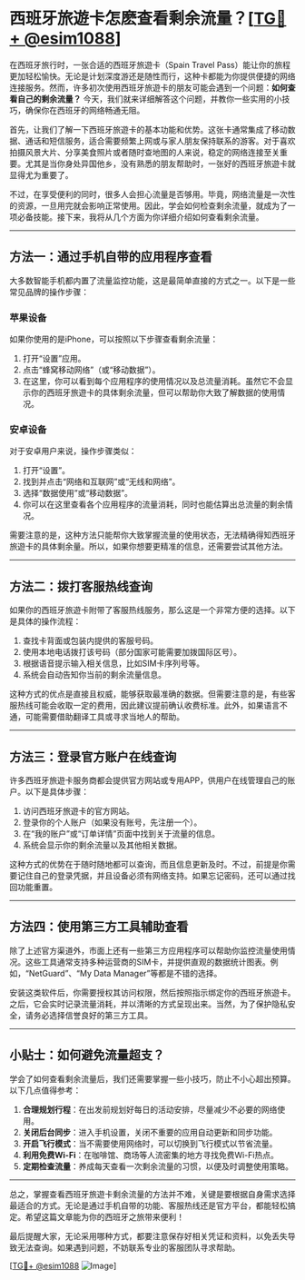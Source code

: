 # 西班牙旅遊卡怎麽查看剩余流量？[[TG💪+ @esim1088](https://t.me/s/esim1088)]

在西班牙旅行时，一张合适的西班牙旅遊卡（Spain Travel Pass）能让你的旅程更加轻松愉快。无论是计划深度游还是随性而行，这种卡都能为你提供便捷的网络连接服务。然而，许多初次使用西班牙旅遊卡的朋友可能会遇到一个问题：**如何查看自己的剩余流量？** 今天，我们就来详细解答这个问题，并教你一些实用的小技巧，确保你在西班牙的网络畅通无阻。

首先，让我们了解一下西班牙旅遊卡的基本功能和优势。这张卡通常集成了移动数据、通话和短信服务，适合需要频繁上网或与家人朋友保持联系的游客。对于喜欢拍摄风景大片、分享美食照片或者随时查地图的人来说，稳定的网络连接至关重要。尤其是当你身处异国他乡，没有熟悉的朋友帮助时，一张好的西班牙旅遊卡就显得尤为重要了。

不过，在享受便利的同时，很多人会担心流量是否够用。毕竟，网络流量是一次性的资源，一旦用完就会影响正常使用。因此，学会如何检查剩余流量，就成为了一项必备技能。接下来，我将从几个方面为你详细介绍如何查看剩余流量。

---

## 方法一：通过手机自带的应用程序查看

大多数智能手机都内置了流量监控功能，这是最简单直接的方式之一。以下是一些常见品牌的操作步骤：

### **苹果设备**
如果你使用的是iPhone，可以按照以下步骤查看剩余流量：
1. 打开“设置”应用。
2. 点击“蜂窝移动网络”（或“移动数据”）。
3. 在这里，你可以看到每个应用程序的使用情况以及总流量消耗。虽然它不会显示你的西班牙旅遊卡的具体剩余流量，但可以帮助你大致了解数据的使用情况。

### **安卓设备**
对于安卓用户来说，操作步骤类似：
1. 打开“设置”。
2. 找到并点击“网络和互联网”或“无线和网络”。
3. 选择“数据使用”或“移动数据”。
4. 你可以在这里查看各个应用程序的流量消耗，同时也能估算出总流量的剩余情况。

需要注意的是，这种方法只能帮你大致掌握流量的使用状态，无法精确得知西班牙旅遊卡的具体剩余量。所以，如果你想要更精准的信息，还需要尝试其他方法。

---

## 方法二：拨打客服热线查询

如果你的西班牙旅遊卡附带了客服热线服务，那么这是一个非常方便的选择。以下是具体的操作流程：

1. 查找卡背面或包装内提供的客服号码。
2. 使用本地电话拨打该号码（部分国家可能需要加拨国际区号）。
3. 根据语音提示输入相关信息，比如SIM卡序列号等。
4. 系统会自动告知你当前的剩余流量信息。

这种方式的优点是直接且权威，能够获取最准确的数据。但需要注意的是，有些客服热线可能会收取一定的费用，因此建议提前确认收费标准。此外，如果语言不通，可能需要借助翻译工具或寻求当地人的帮助。

---

## 方法三：登录官方账户在线查询

许多西班牙旅遊卡服务商都会提供官方网站或专用APP，供用户在线管理自己的账户。以下是具体步骤：

1. 访问西班牙旅遊卡的官方网站。
2. 登录你的个人账户（如果没有账号，先注册一个）。
3. 在“我的账户”或“订单详情”页面中找到关于流量的信息。
4. 系统会显示你的剩余流量以及其他相关数据。

这种方式的优势在于随时随地都可以查询，而且信息更新及时。不过，前提是你需要记住自己的登录凭据，并且设备必须有网络支持。如果忘记密码，还可以通过找回功能重置。

---

## 方法四：使用第三方工具辅助查看

除了上述官方渠道外，市面上还有一些第三方应用程序可以帮助你监控流量使用情况。这些工具通常支持多种运营商的SIM卡，并提供直观的数据统计图表。例如，“NetGuard”、“My Data Manager”等都是不错的选择。

安装这类软件后，你需要授权其访问权限，然后按照指示绑定你的西班牙旅遊卡。之后，它会实时记录流量消耗，并以清晰的方式呈现出来。当然，为了保护隐私安全，请务必选择信誉良好的第三方工具。

---

## 小贴士：如何避免流量超支？

学会了如何查看剩余流量后，我们还需要掌握一些小技巧，防止不小心超出预算。以下几点值得参考：

1. **合理规划行程**：在出发前规划好每日的活动安排，尽量减少不必要的网络使用。
2. **关闭后台同步**：进入手机设置，关闭不重要的应用自动更新和同步功能。
3. **开启飞行模式**：当不需要使用网络时，可以切换到飞行模式以节省流量。
4. **利用免费Wi-Fi**：在咖啡馆、商场等人流密集的地方寻找免费Wi-Fi热点。
5. **定期检查流量**：养成每天查看一次剩余流量的习惯，以便及时调整使用策略。

---

总之，掌握查看西班牙旅遊卡剩余流量的方法并不难，关键是要根据自身需求选择最适合的方式。无论是通过手机自带的功能、客服热线还是官方平台，都能轻松搞定。希望这篇文章能为你的西班牙之旅带来便利！

最后提醒大家，无论采用哪种方式，都要注意保存好相关凭证和资料，以免丢失导致无法查询。如果遇到问题，不妨联系专业的客服团队寻求帮助。

[[TG💪+ @esim1088](https://t.me/s/esim1088) ![Image](https://i.postimg.cc/4NQfJmqS/Snipaste-2025-05-13-00-14-12.png)]